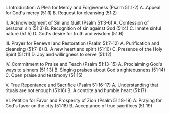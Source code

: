 I. Introduction: A Plea for Mercy and Forgiveness (Psalm 51:1-2)
A. Appeal for God's mercy (51:1)
B. Request for cleansing (51:2)

II. Acknowledgment of Sin and Guilt (Psalm 51:3-6)
A. Confession of personal sin (51:3)
B. Recognition of sin against God (51:4)
C. Innate sinful nature (51:5)
D. God's desire for truth and wisdom (51:6)

III. Prayer for Renewal and Restoration (Psalm 51:7-12)
A. Purification and cleansing (51:7-8)
B. A new heart and spirit (51:10)
C. Presence of the Holy Spirit (51:11)
D. Joy and willingness to serve (51:12)

IV. Commitment to Praise and Teach (Psalm 51:13-15)
A. Proclaiming God's ways to sinners (51:13)
B. Singing praises about God's righteousness (51:14)
C. Open praise and testimony (51:15)

V. True Repentance and Sacrifice (Psalm 51:16-17)
A. Understanding that rituals are not enough (51:16)
B. A contrite and humble heart (51:17)

VI. Petition for Favor and Prosperity of Zion (Psalm 51:18-19)
A. Praying for God's favor on the city (51:18)
B. Acceptance of true sacrifices (51:19)